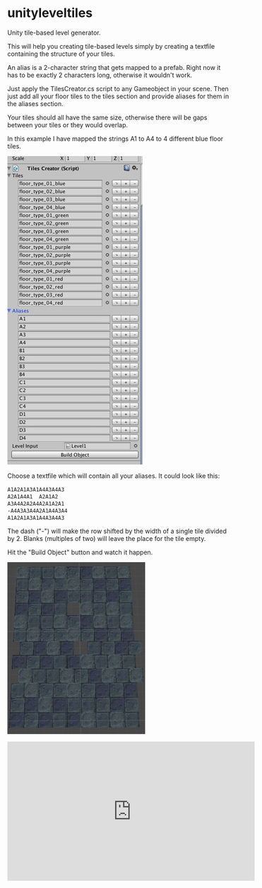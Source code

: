 # unityleveltiles
Unity tile-based level generator.

This will help you creating tile-based levels simply by creating a textfile containing the structure of your tiles.

An alias is a 2-character string that gets mapped to a prefab. Right now it has to be exactly 2 characters long, otherwise it wouldn't work.

Just apply the TilesCreator.cs script to any Gameobject in your scene.
Then just add all your floor tiles to the tiles section and provide aliases for them in the aliases section.

Your tiles should all have the same size, otherwise there will be gaps between your tiles or they would overlap.

In this example I have mapped the strings A1 to A4 to 4 different blue floor tiles.

![Alt text](Screenshots/Screenshot1.png?raw=true)

Choose a textfile which will contain all your aliases. It could look like this:

```
A1A2A1A3A1A4A3A4A3
A2A1A4A1  A2A1A2
A3A4A2A2A4A2A1A2A1
-A4A3A3A4A2A1A4A3A4
A1A2A1A3A1A4A3A4A3
```

The dash ("-") will make the row shifted by the width of a single tile divided by 2.
Blanks (multiples of two) will leave the place for the tile empty.

Hit the "Build Object" button and watch it happen.

![Alt text](Screenshots/Screenshot2.png?raw=true)



<iframe width="560" height="315" src="https://www.youtube.com/embed/JQKZKk2Spvg" frameborder="0" allowfullscreen></iframe>

 
